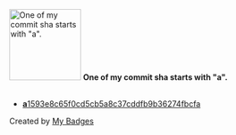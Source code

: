 <img src="https://my-badges.github.io/my-badges/a-commit.png" alt="One of my commit sha starts with &quot;a&quot;." title="One of my commit sha starts with &quot;a&quot;." width="128">
<strong>One of my commit sha starts with &quot;a&quot;.</strong>
<br><br>

- <a href="https://github.com/wish13yt/curlbrowser/commit/a1593e8c65f0cd5cb5a8c37cddfb9b36274fbcfa"><strong>a</strong>1593e8c65f0cd5cb5a8c37cddfb9b36274fbcfa</a>


Created by <a href="https://github.com/my-badges/my-badges">My Badges</a>